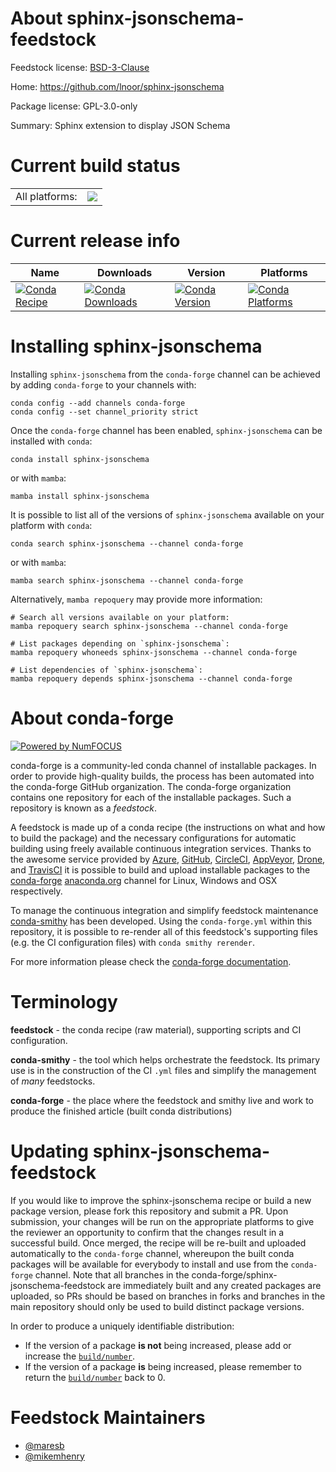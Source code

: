 About sphinx-jsonschema-feedstock
=================================

Feedstock license: [BSD-3-Clause](https://github.com/conda-forge/sphinx-jsonschema-feedstock/blob/main/LICENSE.txt)

Home: https://github.com/lnoor/sphinx-jsonschema

Package license: GPL-3.0-only

Summary: Sphinx extension to display JSON Schema

Current build status
====================


<table><tr><td>All platforms:</td>
    <td>
      <a href="https://dev.azure.com/conda-forge/feedstock-builds/_build/latest?definitionId=12536&branchName=main">
        <img src="https://dev.azure.com/conda-forge/feedstock-builds/_apis/build/status/sphinx-jsonschema-feedstock?branchName=main">
      </a>
    </td>
  </tr>
</table>

Current release info
====================

| Name | Downloads | Version | Platforms |
| --- | --- | --- | --- |
| [![Conda Recipe](https://img.shields.io/badge/recipe-sphinx--jsonschema-green.svg)](https://anaconda.org/conda-forge/sphinx-jsonschema) | [![Conda Downloads](https://img.shields.io/conda/dn/conda-forge/sphinx-jsonschema.svg)](https://anaconda.org/conda-forge/sphinx-jsonschema) | [![Conda Version](https://img.shields.io/conda/vn/conda-forge/sphinx-jsonschema.svg)](https://anaconda.org/conda-forge/sphinx-jsonschema) | [![Conda Platforms](https://img.shields.io/conda/pn/conda-forge/sphinx-jsonschema.svg)](https://anaconda.org/conda-forge/sphinx-jsonschema) |

Installing sphinx-jsonschema
============================

Installing `sphinx-jsonschema` from the `conda-forge` channel can be achieved by adding `conda-forge` to your channels with:

```
conda config --add channels conda-forge
conda config --set channel_priority strict
```

Once the `conda-forge` channel has been enabled, `sphinx-jsonschema` can be installed with `conda`:

```
conda install sphinx-jsonschema
```

or with `mamba`:

```
mamba install sphinx-jsonschema
```

It is possible to list all of the versions of `sphinx-jsonschema` available on your platform with `conda`:

```
conda search sphinx-jsonschema --channel conda-forge
```

or with `mamba`:

```
mamba search sphinx-jsonschema --channel conda-forge
```

Alternatively, `mamba repoquery` may provide more information:

```
# Search all versions available on your platform:
mamba repoquery search sphinx-jsonschema --channel conda-forge

# List packages depending on `sphinx-jsonschema`:
mamba repoquery whoneeds sphinx-jsonschema --channel conda-forge

# List dependencies of `sphinx-jsonschema`:
mamba repoquery depends sphinx-jsonschema --channel conda-forge
```


About conda-forge
=================

[![Powered by
NumFOCUS](https://img.shields.io/badge/powered%20by-NumFOCUS-orange.svg?style=flat&colorA=E1523D&colorB=007D8A)](https://numfocus.org)

conda-forge is a community-led conda channel of installable packages.
In order to provide high-quality builds, the process has been automated into the
conda-forge GitHub organization. The conda-forge organization contains one repository
for each of the installable packages. Such a repository is known as a *feedstock*.

A feedstock is made up of a conda recipe (the instructions on what and how to build
the package) and the necessary configurations for automatic building using freely
available continuous integration services. Thanks to the awesome service provided by
[Azure](https://azure.microsoft.com/en-us/services/devops/), [GitHub](https://github.com/),
[CircleCI](https://circleci.com/), [AppVeyor](https://www.appveyor.com/),
[Drone](https://cloud.drone.io/welcome), and [TravisCI](https://travis-ci.com/)
it is possible to build and upload installable packages to the
[conda-forge](https://anaconda.org/conda-forge) [anaconda.org](https://anaconda.org/)
channel for Linux, Windows and OSX respectively.

To manage the continuous integration and simplify feedstock maintenance
[conda-smithy](https://github.com/conda-forge/conda-smithy) has been developed.
Using the ``conda-forge.yml`` within this repository, it is possible to re-render all of
this feedstock's supporting files (e.g. the CI configuration files) with ``conda smithy rerender``.

For more information please check the [conda-forge documentation](https://conda-forge.org/docs/).

Terminology
===========

**feedstock** - the conda recipe (raw material), supporting scripts and CI configuration.

**conda-smithy** - the tool which helps orchestrate the feedstock.
                   Its primary use is in the construction of the CI ``.yml`` files
                   and simplify the management of *many* feedstocks.

**conda-forge** - the place where the feedstock and smithy live and work to
                  produce the finished article (built conda distributions)


Updating sphinx-jsonschema-feedstock
====================================

If you would like to improve the sphinx-jsonschema recipe or build a new
package version, please fork this repository and submit a PR. Upon submission,
your changes will be run on the appropriate platforms to give the reviewer an
opportunity to confirm that the changes result in a successful build. Once
merged, the recipe will be re-built and uploaded automatically to the
`conda-forge` channel, whereupon the built conda packages will be available for
everybody to install and use from the `conda-forge` channel.
Note that all branches in the conda-forge/sphinx-jsonschema-feedstock are
immediately built and any created packages are uploaded, so PRs should be based
on branches in forks and branches in the main repository should only be used to
build distinct package versions.

In order to produce a uniquely identifiable distribution:
 * If the version of a package **is not** being increased, please add or increase
   the [``build/number``](https://docs.conda.io/projects/conda-build/en/latest/resources/define-metadata.html#build-number-and-string).
 * If the version of a package **is** being increased, please remember to return
   the [``build/number``](https://docs.conda.io/projects/conda-build/en/latest/resources/define-metadata.html#build-number-and-string)
   back to 0.

Feedstock Maintainers
=====================

* [@maresb](https://github.com/maresb/)
* [@mikemhenry](https://github.com/mikemhenry/)

